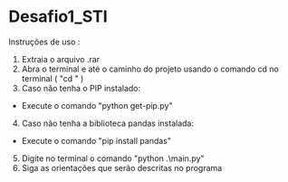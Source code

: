 # Desafio1_STI

Instruções de uso :

1. Extraia o arquivo .rar
2. Abra o terminal e até o caminho do projeto usando o comando cd no terminal ( "cd <caminho do projeto>" )
3. Caso não tenha o PIP instalado:
  * Execute o comando "python get-pip.py"
4. Caso não tenha a biblioteca pandas instalada:
  * Execute o comando "pip install pandas"
5. Digite no terminal o comando "python .\main.py"
6. Siga as orientações que serão descritas no programa
